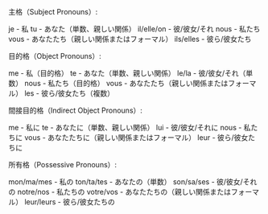 
主格（Subject Pronouns）:

je - 私
tu - あなた（単数、親しい関係）
il/elle/on - 彼/彼女/それ
nous - 私たち
vous - あなたたち（親しい関係またはフォーマル）
ils/elles - 彼ら/彼女たち


目的格（Object Pronouns）:

me - 私（目的格）
te - あなた（単数、親しい関係）
le/la - 彼/彼女/それ（単数）
nous - 私たち（目的格）
vous - あなたたち（親しい関係またはフォーマル）
les - 彼ら/彼女たち（複数）


間接目的格（Indirect Object Pronouns）:

me - 私に
te - あなたに（単数、親しい関係）
lui - 彼/彼女/それに
nous - 私たちに
vous - あなたたちに（親しい関係またはフォーマル）
leur - 彼ら/彼女たちに


所有格（Possessive Pronouns）:

mon/ma/mes - 私の
ton/ta/tes - あなたの（単数）
son/sa/ses - 彼/彼女/それの
notre/nos - 私たちの
votre/vos - あなたたちの（親しい関係またはフォーマル）
leur/leurs - 彼ら/彼女たちの

